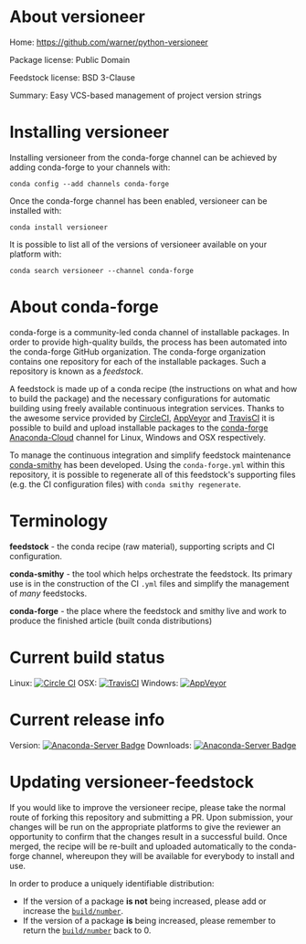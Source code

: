 About versioneer
================

Home: https://github.com/warner/python-versioneer

Package license: Public Domain

Feedstock license: BSD 3-Clause

Summary: Easy VCS-based management of project version strings



Installing versioneer
=====================

Installing versioneer from the conda-forge channel can be achieved by adding conda-forge to your channels with:

```
conda config --add channels conda-forge
```

Once the conda-forge channel has been enabled, versioneer can be installed with:

```
conda install versioneer
```

It is possible to list all of the versions of versioneer available on your platform with:

```
conda search versioneer --channel conda-forge
```


About conda-forge
=================

conda-forge is a community-led conda channel of installable packages.
In order to provide high-quality builds, the process has been automated into the
conda-forge GitHub organization. The conda-forge organization contains one repository
for each of the installable packages. Such a repository is known as a *feedstock*.

A feedstock is made up of a conda recipe (the instructions on what and how to build
the package) and the necessary configurations for automatic building using freely
available continuous integration services. Thanks to the awesome service provided by
[CircleCI](https://circleci.com/), [AppVeyor](http://www.appveyor.com/)
and [TravisCI](https://travis-ci.org/) it is possible to build and upload installable
packages to the [conda-forge](https://anaconda.org/conda-forge)
[Anaconda-Cloud](http://docs.anaconda.org/) channel for Linux, Windows and OSX respectively.

To manage the continuous integration and simplify feedstock maintenance
[conda-smithy](http://github.com/conda-forge/conda-smithy) has been developed.
Using the ``conda-forge.yml`` within this repository, it is possible to regenerate all of
this feedstock's supporting files (e.g. the CI configuration files) with ``conda smithy regenerate``.


Terminology
===========

**feedstock** - the conda recipe (raw material), supporting scripts and CI configuration.

**conda-smithy** - the tool which helps orchestrate the feedstock.
                   Its primary use is in the construction of the CI ``.yml`` files
                   and simplify the management of *many* feedstocks.

**conda-forge** - the place where the feedstock and smithy live and work to
                  produce the finished article (built conda distributions)

Current build status
====================

Linux: [![Circle CI](https://circleci.com/gh/conda-forge/versioneer-feedstock.svg?style=svg)](https://circleci.com/gh/conda-forge/versioneer-feedstock)
OSX: [![TravisCI](https://travis-ci.org/conda-forge/versioneer-feedstock.svg?branch=master)](https://travis-ci.org/conda-forge/versioneer-feedstock)
Windows: [![AppVeyor](https://ci.appveyor.com/api/projects/status/github/conda-forge/versioneer-feedstock?svg=True)](https://ci.appveyor.com/project/conda-forge/versioneer-feedstock/branch/master)

Current release info
====================
Version: [![Anaconda-Server Badge](https://anaconda.org/conda-forge/versioneer/badges/version.svg)](https://anaconda.org/conda-forge/versioneer)
Downloads: [![Anaconda-Server Badge](https://anaconda.org/conda-forge/versioneer/badges/downloads.svg)](https://anaconda.org/conda-forge/versioneer)


Updating versioneer-feedstock
=============================

If you would like to improve the versioneer recipe, please take the normal
route of forking this repository and submitting a PR. Upon submission, your changes will
be run on the appropriate platforms to give the reviewer an opportunity to confirm that the
changes result in a successful build. Once merged, the recipe will be re-built and uploaded
automatically to the conda-forge channel, whereupon they will be available for everybody to
install and use.

In order to produce a uniquely identifiable distribution:
 * If the version of a package **is not** being increased, please add or increase
   the [``build/number``](http://conda.pydata.org/docs/building/meta-yaml.html#build-number-and-string).
 * If the version of a package **is** being increased, please remember to return
   the [``build/number``](http://conda.pydata.org/docs/building/meta-yaml.html#build-number-and-string)
   back to 0.
